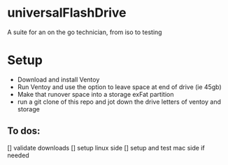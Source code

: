 # universalFlashDrive
A suite for an on the go technician, from iso to testing


# Setup
- Download and install Ventoy
- Run Ventoy and use the option to leave space at end of drive (ie 45gb)
- Make that runover space into a storage exFat partition
- run a git clone of this repo and jot down the drive letters of ventoy and storage



## To dos:
[] validate downloads 
[] setup linux side
[] setup and test mac side if needed
